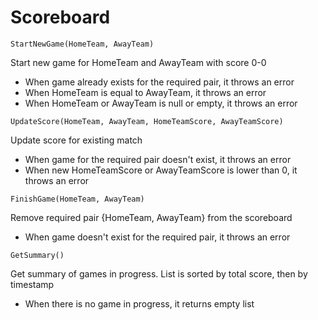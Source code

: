 # Scoreboard


`StartNewGame(HomeTeam, AwayTeam)`

Start new game for HomeTeam and AwayTeam with score 0-0

- When game already exists for the required pair, it throws an error
- When HomeTeam is equal to AwayTeam, it throws an error
- When HomeTeam or AwayTeam is null or empty, it throws an error


`UpdateScore(HomeTeam, AwayTeam, HomeTeamScore, AwayTeamScore)`

Update score for existing match 

- When game for the required pair doesn't exist, it throws an error
- When new HomeTeamScore or AwayTeamScore is lower than 0, it throws an error


`FinishGame(HomeTeam, AwayTeam)`

Remove required pair {HomeTeam, AwayTeam} from the scoreboard

- When game doesn't exist for the required pair, it throws an error


`GetSummary()`

Get summary of games in progress. List is sorted by total score, then by timestamp

- When there is no game in progress, it returns empty list

